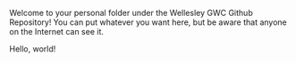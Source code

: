 Welcome to your personal folder under the Wellesley GWC Github Repository! You can put whatever you want here, but be aware that anyone on the Internet can see it.

Hello, world!
